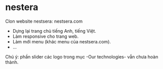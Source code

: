 # nestera
  Clon website nestsera: nestsera.com
    
  - Dựng lại trang chủ tiếng Anh, tiếng Việt.
  - Làm responsive cho trang web.
  - Làm mới menu (khác menu của nestsera.com).
  - ...

  Chú ý: phần slider các logo trong mục -Our technologies- vẫn chưa hoàn thành.
